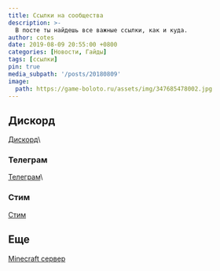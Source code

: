 ```yaml
---
title: Ссылки на сообщества
description: >-
  В посте ты найдешь все важные ссылки, как и куда.
author: cotes
date: 2019-08-09 20:55:00 +0800
categories: [Новости, Гайды]
tags: [ссылки]
pin: true
media_subpath: '/posts/20180809'
image:
  path: https://game-boloto.ru/assets/img/347685478002.jpg
---
```


## Дискорд

[Дискорд](https://discord.gg/cx64639mf8)\

### Телеграм

[Телеграм](https://t.me/+s_7-0vBB0SFhYTc6)\

### Стим

[Стим](https://steamcommunity.com/chat/invite/bz0X7suC)

## Еще

[Minecraft сервер](#publications)


[nodejs]: https://nodejs.org/
[starter]: https://github.com/cotes2020/chirpy-starter
[pages-workflow-src]: https://docs.github.com/en/pages/getting-started-with-github-pages/configuring-a-publishing-source-for-your-github-pages-site#publishing-with-a-custom-github-actions-workflow
[docker-desktop]: https://www.docker.com/products/docker-desktop/
[docker-engine]: https://docs.docker.com/engine/install/
[vscode]: https://code.visualstudio.com/
[dev-containers]: https://marketplace.visualstudio.com/items?itemName=ms-vscode-remote.remote-containers
[dc-clone-in-vol]: https://code.visualstudio.com/docs/devcontainers/containers#_quick-start-open-a-git-repository-or-github-pr-in-an-isolated-container-volume
[dc-open-in-container]: https://code.visualstudio.com/docs/devcontainers/containers#_quick-start-open-an-existing-folder-in-a-container
